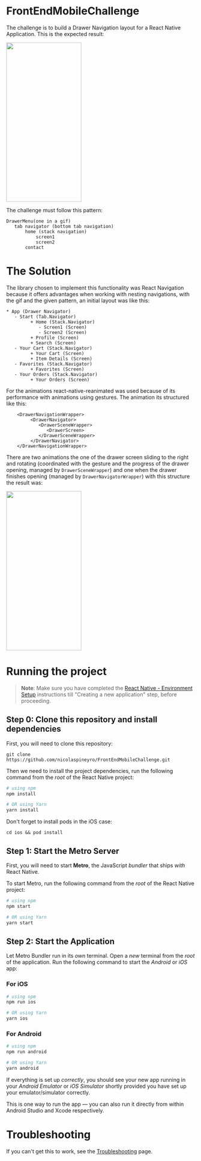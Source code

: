 
# FrontEndMobileChallenge

The challenge is to build a Drawer Navigation layout for a React Native Application. This is the expected result:

<img src="https://github.com/nicolaspineyro/FrontEndMobileChallenge/assets/69359089/0198ff27-82dd-49a1-b3e9-0f2be20ea393"  width="200" height="425">


The challenge must follow this pattern:
```
DrawerMenu(one in a gif)
   tab navigator (bottom tab navigation)
       home (stack navigation)
           screen1
           screen2
       contact
```

# The Solution

The library chosen to implement this functionality was React Navigation because it offers advantages when working with nesting navigations, with the gif and the given pattern, an initial layout was like this:
```
* App (Drawer Navigator)
   - Start (Tab.Navigator)
         + Home (Stack.Navigator)
            - Screen1 (Screen)
            - Screen2 (Screen)
         + Profile (Screen)
         + Search (Screen)
   - Your Cart (Stack.Navigator)
         + Your Cart (Screen)
         + Item Details (Screen)
   - Favorites (Stack.Navigator)
         + Favorites (Screen)
   - Your Orders (Stack.Navigator)
         + Your Orders (Screen)  
```

For the animations react-native-reanimated was used because of its performance with animations using gestures. The animation its structured like this:
```
    <DrawerNavigationWrapper>
         <DrawerNavigator>
            <DrawerSceneWrapper>
               <DrawerScreen>
            </DrawerSceneWrapper>
         </DrawerNavigator>
    </DrawerNavigationWrapper>
```
There are two animations the one of the drawer screen sliding to the right and rotating (coordinated with the gesture and the progress of the drawer opening, managed by ```DrawerSceneWrapper```) and one when the drawer finishes opening (managed by ```DrawerNavigatorWrapper```) with this structure the result was:

<img src="https://github.com/nicolaspineyro/FrontEndMobileChallenge/assets/69359089/66bfd173-7889-444b-bd9f-392020aaae64"  width="200" height="425">


# Running the project

> **Note**: Make sure you have completed the [React Native - Environment Setup](https://reactnative.dev/docs/environment-setup) instructions till "Creating a new application" step, before proceeding.

## Step 0: Clone this repository and install dependencies

First, you will need to clone this repository: 
```
git clone https://github.com/nicolaspineyro/FrontEndMobileChallenge.git
```

Then we need to install the project dependencies, run the following command from the _root_ of the React Native project:

```bash
# using npm
npm install

# OR using Yarn
yarn install
```
Don't forget to install pods in the iOS case:

```
cd ios && pod install
```

## Step 1: Start the Metro Server

First, you will need to start **Metro**, the JavaScript _bundler_ that ships _with_ React Native.

To start Metro, run the following command from the _root_ of the React Native project:

```bash
# using npm
npm start

# OR using Yarn
yarn start
```

## Step 2: Start the Application

Let Metro Bundler run in its _own_ terminal. Open a _new_ terminal from the _root_ of the application. Run the following command to start the _Android_ or _iOS_ app:

### For iOS

```bash
# using npm
npm run ios

# OR using Yarn
yarn ios
```

### For Android

```bash
# using npm
npm run android

# OR using Yarn
yarn android
```


If everything is set up _correctly_, you should see your new app running in your _Android Emulator_ or _iOS Simulator_ shortly provided you have set up your emulator/simulator correctly.

This is one way to run the app — you can also run it directly from within Android Studio and Xcode respectively.


# Troubleshooting

If you can't get this to work, see the [Troubleshooting](https://reactnative.dev/docs/troubleshooting) page.


